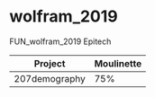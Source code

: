 # wolfram_2019
FUN_wolfram_2019 Epitech

| Project | Moulinette |
| --- | --- |
| 207demography | 75% |
